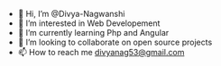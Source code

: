 - 👋 Hi, I’m @Divya-Nagwanshi
- 👀 I’m interested in Web Developement
- 🌱 I’m currently learning Php and Angular
- 💞️ I’m looking to collaborate on open source projects
- 📫 How to reach me divyanag53@gmail.com

<!---
Divya-Nagwanshi/Divya-Nagwanshi is a ✨ special ✨ repository because its `README.md` (this file) appears on your GitHub profile.
You can click the Preview link to take a look at your changes.
--->
